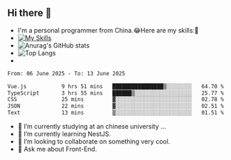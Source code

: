## Hi there 👋
- I'm a personal programmer from China.😂Here are my skills:🤔
- [![My Skills](https://skillicons.dev/icons?i=js,html,css,vue,typescript,java,golang)](https://skillicons.dev)
- ![Anurag's GitHub stats](https://github-readme-stats.vercel.app/api?username=FluffyChi-Xing&count_private=true&show_icons=true&theme=radical)
- ![Top Langs](https://github-readme-stats.vercel.app/api/top-langs/?username=FluffyChi-Xing)
- <!--START_SECTION:waka-->

```txt
From: 06 June 2025 - To: 13 June 2025

Vue.js           9 hrs 51 mins   ████████████████▒░░░░░░░░   64.70 %
TypeScript       3 hrs 55 mins   ██████▒░░░░░░░░░░░░░░░░░░   25.77 %
CSS              25 mins         ▓░░░░░░░░░░░░░░░░░░░░░░░░   02.78 %
JSON             22 mins         ▓░░░░░░░░░░░░░░░░░░░░░░░░   02.51 %
Text             13 mins         ▒░░░░░░░░░░░░░░░░░░░░░░░░   01.51 %
```

<!--END_SECTION:waka-->
- 🔭 I’m currently studying at an chinese university ...
- 🌱 I’m currently learning NestJS.
- 👯 I’m looking to collaborate on something very cool.
- 💬 Ask me about Front-End.
